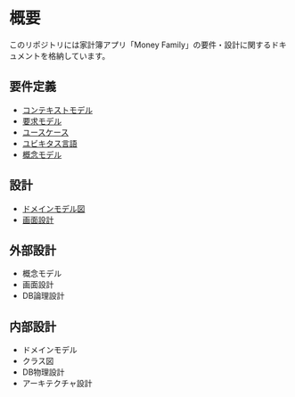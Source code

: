 # 概要
このリポジトリには家計簿アプリ「Money Family」の要件・設計に関するドキュメントを格納しています。

## 要件定義
- [コンテキストモデル](01_requirement/01_context-model.png)
- [要求モデル](01_requirement/02_requirement-model.md)
- [ユースケース](01_requirement/03_use-case.md)
- [ユビキタス言語](01_requirement/04_ubiquitous-language.md)
- [概念モデル](01_requirement/05_conceptual_model.png)

## 設計
- [ドメインモデル図](02_design/01_domain_model_design/domain_model_design.png)
- [画面設計](02_design/02_screen_design/screen_design.md)

## 外部設計
- 概念モデル
- 画面設計
- DB論理設計

## 内部設計
- ドメインモデル
- クラス図
- DB物理設計
- アーキテクチャ設計